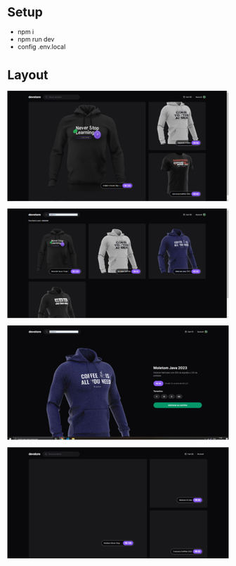 # Setup

- npm i
- npm run dev
- config .env.local

# Layout

![product list](layout/image.png)

![search product](layout/image-1.png)

![add to cart](layout/image-2.png)

![skeleton](layout/image-3.png)